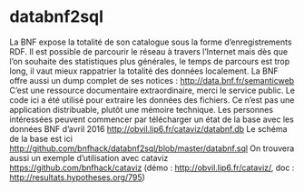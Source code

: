 # databnf2sql

La BNF expose la totalité de son catalogue sous la forme d’enregistrements RDF. 
Il est possible de parcourir le réseau à travers l’Internet mais dès que l’on souhaite des statistiques plus générales,
le temps de parcours est trop long, il vaut mieux rappatrier la totalité des données localement.
La BNF offre aussi un dump complet de ses notices : http://data.bnf.fr/semanticweb
C’est une ressource documentaire extraordinaire, merci le service public.
Le code ici a été utilisé pour extraire les données des fichiers.
Ce n’est pas une application distribuable, plutôt une mémoire technique.
Les personnes intéressées peuvent commencer par télécharger un état de la base avec les données BNF d’avril 2016
http://obvil.lip6.fr/cataviz/databnf.db
Le schéma de la base est ici http://github.com/bnfhack/databnf2sql/blob/master/databnf.sql
On trouvera aussi un exemple d’utilisation avec cataviz  https://github.com/bnfhack/cataviz (démo : http://obvil.lip6.fr/cataviz/, 
doc : http://resultats.hypotheses.org/795)
